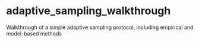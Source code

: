 # adaptive_sampling_walkthrough
Walkthrough of a simple adaptive sampling protocol, including empirical and model-based methods 
